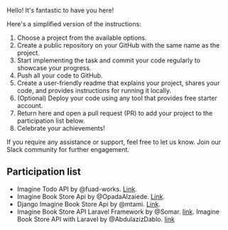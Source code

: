 Hello! It's fantastic to have you here!

Here's a simplified version of the instructions:

1. Choose a project from the available options.
2. Create a public repository on your GitHub with the same name as the project.
3. Start implementing the task and commit your code regularly to showcase your progress.
4. Push all your code to GitHub.
5. Create a user-friendly readme that explains your project, shares your code, and provides instructions for running it locally.
6. (Optional) Deploy your code using any tool that provides free starter account.
7. Return here and open a pull request (PR) to add your project to the participation list below.
8. Celebrate your achievements!

If you require any assistance or support, feel free to let us know. Join our Slack community for further engagement.

## Participation list

- Imagine Todo API by @fuad-works. [Link](https://github.com/fuad-works/imagine_todo_api).
- Imagine Book Store Api by @OpadaAlzaiede. [Link](https://github.com/OpadaAlzaiede/imagine_book_store_api).
- Django Imagine Book Store Api by @mtami. [Link](https://github.com/mtami/imagine_book_store_api).
- Imagine Book Store API Laravel Framework by @Somar. [link](https://github.com/somarkn99/imagine_book_store_api).
Imagine Book Store API with Laravel by @AbdulazizDablo. [link](https://github.com/abdulazizdablo/imagine_book_store_api)

